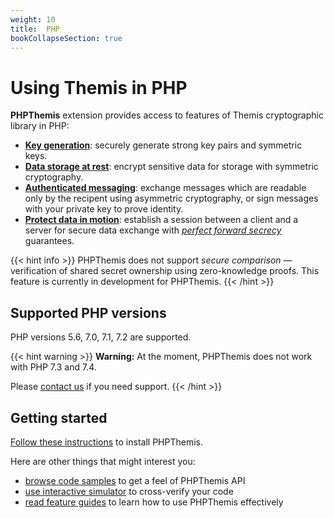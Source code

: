 ```yaml
---
weight: 10
title:  PHP
bookCollapseSection: true
---
```


# Using Themis in PHP

**PHPThemis** extension provides access to features of Themis cryptographic library in PHP:

- **[Key generation](features/#key-generation)**:
  securely generate strong key pairs and symmetric keys.
- **[Data storage at rest](features/#secure-cell)**:
  encrypt sensitive data for storage with symmetric cryptography.
- **[Authenticated messaging](features/#secure-message)**:
  exchange messages which are readable only by the recipent using asymmetric cryptography,
  or sign messages with your private key to prove identity.
- **[Protect data in motion](features/#secure-session)**:
  establish a session between a client and a server for secure data exchange
  with _[perfect forward secrecy](https://en.wikipedia.org/wiki/Forward_secrecy)_ guarantees.

{{< hint info >}}
PHPThemis does not support _secure comparison_ —
verification of shared secret ownership using zero-knowledge proofs.
This feature is currently in development for PHPThemis.
{{< /hint >}}

## Supported PHP versions

PHP versions 5.6, 7.0, 7.1, 7.2 are supported.

{{< hint warning >}}
**Warning:**
At the moment, PHPThemis does not work with PHP 7.3 and 7.4.

Please [contact us](mailto:dev@cossacklabs.com) if you need support.
{{< /hint >}}

## Getting started

[Follow these instructions](installation/) to install PHPThemis.

Here are other things that might interest you:

<!-- [API reference](when-it-is-done) -->
- [browse code samples](examples/) to get a feel of PHPThemis API
- [use interactive simulator](/docs/themis/debugging/themis-server/) to cross-verify your code
- [read feature guides](features/) to learn how to use PHPThemis effectively
